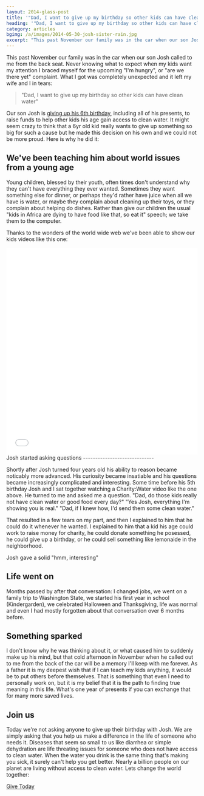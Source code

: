 ```yaml
---
layout: 2014-glass-post
title: '"Dad, I want to give up my birthday so other kids can have clean water" - Ryan Hornberger'
heading: '"Dad, I want to give up my birthday so other kids can have clean water"'
category: articles
bgimg: /a/images/2014-05-30-josh-sister-rain.jpg
excerpt: "This past November our family was in the car when our son Josh called to me from the back seat. Never knowing what to expect when my kids want my attention I braced myself for..."
---
```


<div class="glass row" markdown="1">
This past November our family was in the car when our son Josh called to me from the back seat. Never knowing what to expect when my kids want my attention I braced myself for the upcoming "I'm hungry", or "are we there yet" complaint. What I got was completely unexpected and it left my wife and I in tears:

> "Dad, I want to give up my birthday so other kids can have clean water"

Our son Josh is [giving up his 6th birthday](https://my.charitywater.org/joshs-birthday-water-campaign), including all of his presents, to raise funds to help other kids his age gain access to clean water. It might seem crazy to think that a 6yr old kid really wants to give up something so big for such a cause but he made this decision on his own and we could not be more proud. Here is why he did it:

We've been teaching him about world issues from a young age
-----------------------------------------------------------

Young children, blessed by their youth, often times don't understand why they can't have everything they ever wanted. Sometimes they want something else for dinner, or perhaps they'd rather have juice when all we have is water, or maybe they complain about cleaning up their toys, or they complain about helping do dishes. Rather than give our children the usual "kids in Africa are dying to have food like that, so eat it" speech; we take them to the computer.

Thanks to the wonders of the world wide web we've been able to show our kids videos like this one:
</div>

<div class="glass row" markdown="1">
<iframe src="//player.vimeo.com/video/81056976" width="100%" height="545" frameborder="0" webkitallowfullscreen mozallowfullscreen allowfullscreen></iframe>
</div>

<div class="glass row" markdown="1">
Josh started asking questions
-----------------------------

Shortly after Josh turned four years old his ability to reason became noticably more advanced. His curiosity became insatiable and his questions became increasingly complicated and interesting. Some time before his 5th birthday Josh and I sat together watching a Charity:Water video like the one above. He turned to me and asked me a question. "Dad, do those kids really not have clean water or good food every day?" "Yes Josh, everything I'm showing you is real." "Dad, if I knew how, I'd send them some clean water."

That resulted in a few tears on my part, and then I explained to him that he could do it whenever he wanted. I explained to him that a kid his age could work to raise money for charity, he could donate something he posessed, he could give up a birthday, or he could sell something like lemonaide in the neighborhood.

Josh gave a solid "hmm, interesting"  

Life went on
------------

Months passed by after that conversation: I changed jobs, we went on a family trip to Washington State, we started his first year in school (Kindergarden), we celebrated Halloween and Thanksgiving, life was normal and even I had mostly forgotten about that conversation over 6 months before.

Something sparked
-----------------

I don't know why he was thinking about it, or what caused him to suddenly make up his mind, but that cold afternoon in November when he called out to me from the back of the car will be a memory I'll keep with me forever. As a father it is my deepest wish that if I can teach my kids anything, it would be to put others before themselves. That is something that even I need to personally work on, but it is my belief that it is the path to finding true meaning in this life. What's one year of presents if you can exchange that for many more saved lives.

Join us
-------

Today we're not asking anyone to give up their birthday with Josh. We are simply asking that you help us make a difference in the life of someone who needs it. Diseases that seem so small to us like diarrhea or simple dehydration are life threating issues for someone who does not have access to clean water. When the water you drink is the same thing that's making you sick, it surely can't help you get better. Nearly a billion people on our planet are living without access to clean water. Lets change the world together:

<a class="butn spaced" href="https://my.charitywater.org/joshs-birthday-water-campaign" target="_blank">Give Today</a>
<br/><br/>
</div>